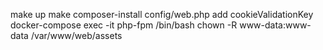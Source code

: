 make up
make composer-install
config/web.php add cookieValidationKey
docker-compose exec -it php-fpm /bin/bash
chown -R www-data:www-data /var/www/web/assets
